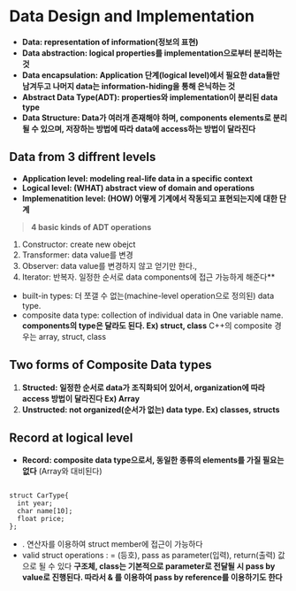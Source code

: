 Data Design and Implementation
==================================
* **Data: representation of information(정보의 표현)**
* **Data abstraction: logical properties를 implementation으로부터 분리하는 것**
* **Data encapsulation: Application 단계(logical level)에서 필요한 data들만 남겨두고 나머지 data는 information-hiding을 통해 은닉하는 것**
* **Abstract Data Type(ADT): properties와 implementation이 분리된 data type**
* **Data Structure: Data가 여러개 존재해야 하며, components elements로 분리될 수 있으며, 저장하는 방법에 따라 data에 access하는 방법이 달라진다**

## Data from 3 diffrent levels
* **Application level: modeling real-life data in a specific context**
* **Logical level: (WHAT) abstract view of domain and operations**
* **Implemenatition level: (HOW) 어떻게 기계에서 작동되고 표현되는지에 대한 단계**

> **4 basic kinds of ADT operations**
  1) Constructor: create new obejct
  2) Transformer: data value를 변경
  3) Observer: data value를 변경하지 않고 얻기만 한다.,
  4) Iterator: 반복자. 일정한 순서로 data components에 접근 가능하게 해준다**

* built-in types: 더 쪼갤 수 없는(machine-level operation으로 정의된) data type. 
* composite data type: collection of individual data in One variable name. **components의 type은 달라도 된다. Ex) struct, class** C++의 composite 경우는 array, struct, class

## Two forms of Composite Data types
1) **Structed: 일정한 순서로 data가 조직화되어 있어서, organization에 따라 access 방법이 달라진다 Ex) Array**
2) **Unstructed: not organized(순서가 없는) data type. Ex) classes, structs**

## Record at logical level
* **Record: composite data type으로서, 동일한 종류의 elements를 가질 필요는 없다** (Array와 대비된다)
<pre><code>
struct CarType{
  int year;
  char name[10];
  float price;
};</code></pre>
* . 연산자를 이용하여 struct member에 접근이 가능하다
* valid struct operations : = (등호), pass as parameter(입력), return(출력) 값으로 될 수 있다
**구조체, class는 기본적으로 parameter로 전달될 시 pass by value로 진행된다. 따라서 & 를 이용하여 pass by reference를 이용하기도 한다**

